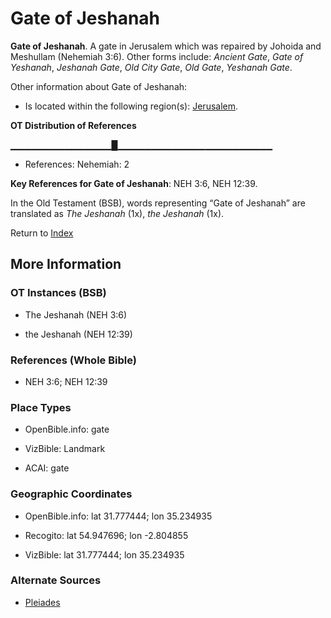 # Gate of Jeshanah
**Gate of Jeshanah**. 
A gate in Jerusalem which was repaired by Johoida and Meshullam (Nehemiah 3:6). 
Other forms include: 
*Ancient Gate*, *Gate of Yeshanah*, *Jeshanah Gate*, *Old City Gate*, *Old Gate*, *Yeshanah Gate*. 




Other information about Gate of Jeshanah:


* Is located within the following region(s): 
[Jerusalem](Jerusalem.md). 


**OT Distribution of References**

▁▁▁▁▁▁▁▁▁▁▁▁▁▁▁█▁▁▁▁▁▁▁▁▁▁▁▁▁▁▁▁▁▁▁▁▁▁▁
* References: Nehemiah: 2



**Key References for Gate of Jeshanah**: 
NEH 3:6, NEH 12:39. 


In the Old Testament (BSB), words representing “Gate of Jeshanah” are translated as 
*The Jeshanah* (1x), *the Jeshanah* (1x). 




Return to [Index](00-Index.md)

## More Information

### OT Instances (BSB)

* The Jeshanah (NEH 3:6)

* the Jeshanah (NEH 12:39)



### References (Whole Bible)

* NEH 3:6; NEH 12:39


### Place Types

* OpenBible.info: gate

* VizBible: Landmark

* ACAI: gate



### Geographic Coordinates

* OpenBible.info: lat 31.777444; lon 35.234935

* Recogito: lat 54.947696; lon -2.804855

* VizBible: lat 31.777444; lon 35.234935



### Alternate Sources

* [Pleiades](http://pleiades.stoa.org/places/967060256)



